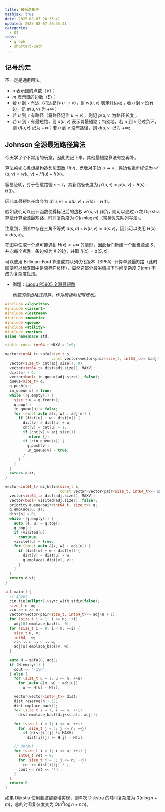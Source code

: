 ```yaml
---
title: 最短路算法
mathjax: true
date: 2025-08-07 20:35:41
updated: 2025-08-07 20:35:41
categories:
  - OI
tags:
  - graph
  - shortest-path
---
```


## 记号约定

不一定是通用用法。

+ $n$ 表示图的点数（$V$）；
+ $m$ 表示图的边数（$E$）；
+ 若 $u$ 到 $v$ 有边（将边记作 $u\to v$），则 $w\left(u,v\right)$ 表示其边权；若 $u$ 到 $v$ 没有边，记 $w\left(u,v\right)$ 为 $+\infty$；
+ 若 $u$ 到 $v$ 有路径（将路径记作 $u\leadsto v$），则记 $p\left(u,v\right)$ 为路径长度；
+ 若 $u$ 到 $v$ 有最短路，则 $d\left(u,v\right)$ 表示其最短路；特别地，若 $u$ 到 $v$ 经过负环，则 $d\left(u,v\right)$ 记为 $-\infty$；若 $u$ 到 $v$ 没有路径，则 $d\left(u,v\right)$ 记为 $+\infty$;

## Johnson 全源最短路径算法

今天学了个不常用的玩意，因此先记下来，其他最短路算法有空再补。

算法的核心思想是构造势能函数 $H\left(v\right)$，然后对于边 $u\to v$，将边权重新标记为 $w'\left(u,v\right)=w\left(u,v\right)+H\left(u\right)-H\left(v\right)$。

容易证明，对于任意路径 $s\leadsto t$，其新路径长度为 $p'\left(u,v\right)=p\left(u,v\right)+H\left(s\right)-H\left(t\right)$。

因此其最短路长度变为 $d'\left(u,v\right)=d\left(u,v\right)+H\left(s\right)-H\left(t\right)$。

假如我们可以设计函数使得标记后的边权 $w'\left(u,v\right)$ 非负，则可以通过 $n$ 次 Dijkstra 算法计算全源最短路，时间复杂度为 $O\left(nm\log m\right)$（常见优先队列写法）。

注意到，图论中存在三角不等式 $d\left(s,u\right)+w\left(u,v\right)\geqslant d\left(s,v\right)$，因此可以使用 $H\left(x\right)=d\left(s,x\right)$。

在图中任取一个点可能遇到 $H\left(x\right)=+\infty$ 的情形，因此我们新建一个超级源点 $S$，并向每个点连一条边权为 $0$ 的边，并取 $H\left(x\right)=d\left(S,x\right)$。

可以使用 Bellman–Ford 算法或其队列优化版本（SPFA）计算单源最短路（此时顺便可以检查图中是否存在负环），显然这部分最劣情况下时间复杂度 $O\left(nm\right)$ 不成为复杂度瓶颈。

+ 例题：[Luogu P5905 全源最短路](https://www.luogu.com.cn/problem/P5905)

  *例题的输出格式特殊，作为模板时记得修改。*

```cpp
#include <algorithm>
#include <cassert>
#include <iostream>
#include <numeric>
#include <queue>
#include <utility>
#include <vector>
using namespace std;

static const int64_t MAXV = 1e9;

vector<int64_t> spfa(size_t s,
                     const vector<vector<pair<size_t, int64_t>>> &adj) {
  vector<size_t> cnt(adj.size(), 0);
  vector<int64_t> dist(adj.size(), MAXV);
  dist[s] = 0;
  vector<bool> in_queue(adj.size(), false);
  queue<size_t> q;
  q.push(s);
  in_queue[s] = true;
  while (!q.empty()) {
    size_t u = q.front();
    q.pop();
    in_queue[u] = false;
    for (const auto &[v, w] : adj[u]) {
      if (dist[u] + w < dist[v]) {
        dist[v] = dist[u] + w;
        cnt[v] = cnt[u] + 1;
        if (cnt[v] > adj.size())
          return {};
        if (!in_queue[v]) {
          q.push(v);
          in_queue[v] = true;
        }
      }
    }
  }
  return dist;
}

vector<int64_t> dijkstra(size_t s,
                         const vector<vector<pair<size_t, int64_t>>> &adj) {
  vector<int64_t> dist(adj.size(), MAXV);
  vector<bool> visited(adj.size(), false);
  priority_queue<pair<int64_t, size_t>> q;
  q.emplace(0, s);
  dist[s] = 0;
  while (!q.empty()) {
    auto [d, u] = q.top();
    q.pop();
    if (visited[u])
      continue;
    visited[u] = true;
    for (const auto &[v, w] : adj[u]) {
      if (dist[u] + w < dist[v]) {
        dist[v] = dist[u] + w;
        q.emplace(-dist[v], v);
      }
    }
  }
  return dist;
}

int main() {
  // Input
  cin.tie(nullptr)->sync_with_stdio(false);
  size_t n, m;
  cin >> n >> m;
  vector<vector<pair<size_t, int64_t>>> adj(n + 1);
  for (size_t i = 1; i <= n; ++i)
    adj[0].emplace_back(i, 0);
  for (size_t i = 0; i < m; ++i) {
    size_t u, v;
    int64_t w;
    cin >> u >> v >> w;
    adj[u].emplace_back(v, w);
  }

  auto H = spfa(0, adj);
  if (H.empty()) {
    cout << "-1\n";
  } else {
    for (size_t u = 1; u <= n; ++u)
      for (auto &[v, w] : adj[u])
        w += H[u] - H[v];

    vector<vector<int64_t>> dist;
    dist.reserve(n + 1);
    dist.emplace_back();
    for (size_t i = 1; i <= n; ++i)
      dist.emplace_back(dijkstra(i, adj));

    for (size_t i = 1; i <= n; ++i)
      for (size_t j = 1; j <= n; ++j)
        if (dist[i][j] != MAXV)
          dist[i][j] += H[j] - H[i];

    // Output
    for (size_t i = 1; i <= n; ++i) {
      int64_t ret = 0;
      for (size_t j = 1; j <= n; ++j)
        ret += dist[i][j] * j;
      cout << ret << '\n';
    }
  }
  return 0;
}
```

如果 Dijkstra 使用斐波那契堆实现，则单次 Dijkstra 的时间复杂度为 $O(n\log n + m)$，总的时间复杂度变为 $O(n^{2}\log n+nm)$。
